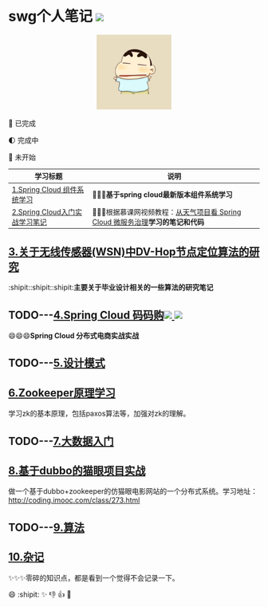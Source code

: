 # swg个人笔记 ![](https://img.shields.io/badge/language-java-orange.svg)

<div align="center">
	<img src="pic/avatar.png" width="150px">
</div>


:full_moon_with_face: 已完成

:first_quarter_moon: 完成中

:new_moon_with_face: 未开始

学习标题 | 说明
---|---
[1.Spring Cloud 组件系统学习](https://github.com/sunweiguo/swgBook/tree/master/spirng-cloud-modules/)  | :full_moon_with_face::full_moon_with_face::full_moon_with_face:<b>基于spring cloud最新版本组件系统学习</b>
[2.Spring Cloud入门实战学习笔记](https://github.com/sunweiguo/swgBook/tree/master/spring-cloud-weather-action/)  | :full_moon_with_face::full_moon_with_face::full_moon_with_face:根据慕课网视频教程：</b>[从天气项目看 Spring Cloud 微服务治理](http://coding.imooc.com/class/177.html)<b>学习的笔记和代码




## [3.关于无线传感器(WSN)中DV-Hop节点定位算法的研究](https://github.com/sunweiguo/swgBook/tree/master/paper/) 

:shipit::shipit::shipit:<b>主要关于毕业设计相关的一些算法的研究笔记</b>



## TODO---[4.Spring Cloud 码码购![](https://img.shields.io/badge/SpringBoot-2.0.3.RELEASE-519dd9.svg) ![](https://img.shields.io/badge/SpringCloud-Finchley.RELEASE.RELEASE-519dd9.svg)](https://github.com/sunweiguo/swgBook/tree/master/spirng-cloud-modules/) 


:smile::smile::smile:<b>Spring Cloud 分布式电商实战实战</b>

## TODO---[5.设计模式](https://github.com/sunweiguo/swgBook/tree/master/spirng-cloud-modules/)




## [6.Zookeeper原理学习](https://github.com/sunweiguo/swgBook/tree/master/zookeeper/) 

学习zk的基本原理，包括paxos算法等，加强对zk的理解。


## TODO---[7.大数据入门](https://github.com/sunweiguo/swgBook/tree/master/zookeeper/)



## [8.基于dubbo的猫眼项目实战](https://github.com/sunweiguo/swgBook/tree/master/maoyan/)

做一个基于dubbo+zookeeper的仿猫眼电影网站的一个分布式系统。学习地址：http://coding.imooc.com/class/273.html

## TODO---[9.算法](https://github.com/sunweiguo/swgBook/tree/master/spirng-cloud-modules/)


## [10.杂记](https://github.com/sunweiguo/swgBook/tree/master/zaji)

:sparkles::sparkles::sparkles:零碎的知识点，都是看到一个觉得不会记录一下。


:smile: :shipit: :sparkles: :-1: :+1: :clap:


